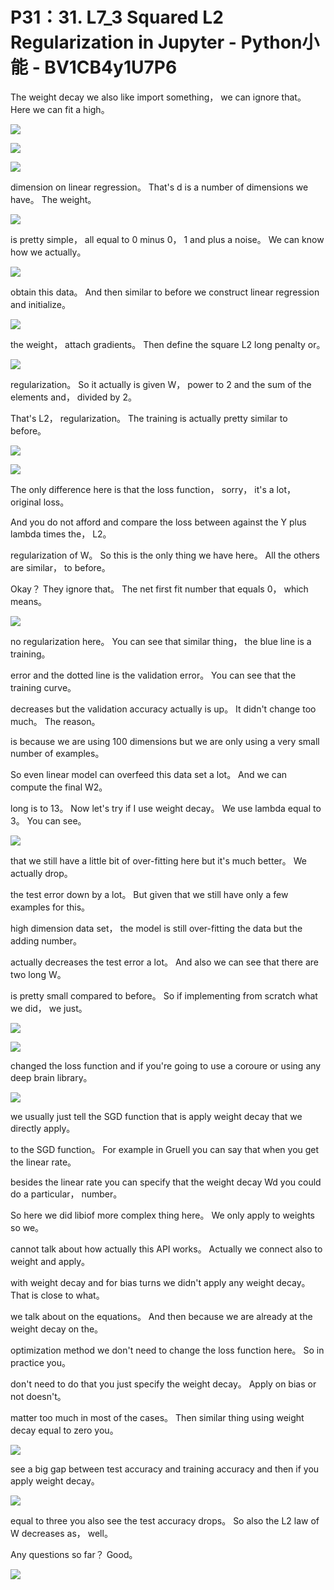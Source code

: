 # P31：31. L7_3 Squared L2 Regularization in Jupyter - Python小能 - BV1CB4y1U7P6

 The weight decay we also like import something， we can ignore that。 Here we can fit a high。



![](img/b988a25518ad00873e72acbcaeeb4b38_1.png)

![](img/b988a25518ad00873e72acbcaeeb4b38_2.png)

![](img/b988a25518ad00873e72acbcaeeb4b38_3.png)

 dimension on linear regression。 That's d is a number of dimensions we have。 The weight。



![](img/b988a25518ad00873e72acbcaeeb4b38_5.png)

 is pretty simple， all equal to 0 minus 0， 1 and plus a noise。 We can know how we actually。



![](img/b988a25518ad00873e72acbcaeeb4b38_7.png)

 obtain this data。 And then similar to before we construct linear regression and initialize。



![](img/b988a25518ad00873e72acbcaeeb4b38_9.png)

 the weight， attach gradients。 Then define the square L2 long penalty or。



![](img/b988a25518ad00873e72acbcaeeb4b38_11.png)

 regularization。 So it actually is given W， power to 2 and the sum of the elements and， divided by 2。

 That's L2， regularization。 The training is actually pretty similar to before。



![](img/b988a25518ad00873e72acbcaeeb4b38_13.png)

![](img/b988a25518ad00873e72acbcaeeb4b38_14.png)

 The only difference here is that the loss function， sorry， it's a lot， original loss。

 And you do not afford and compare the loss between against the Y plus lambda times the， L2。

 regularization of W。 So this is the only thing we have here。 All the others are similar， to before。

 Okay？ They ignore that。 The net first fit number that equals 0， which means。



![](img/b988a25518ad00873e72acbcaeeb4b38_16.png)

 no regularization here。 You can see that similar thing， the blue line is a training。

 error and the dotted line is the validation error。 You can see that the training curve。

 decreases but the validation accuracy actually is up。 It didn't change too much。 The reason。

 is because we are using 100 dimensions but we are only using a very small number of examples。

 So even linear model can overfeed this data set a lot。 And we can compute the final W2。

 long is to 13。 Now let's try if I use weight decay。 We use lambda equal to 3。 You can see。



![](img/b988a25518ad00873e72acbcaeeb4b38_18.png)

 that we still have a little bit of over-fitting here but it's much better。 We actually drop。

 the test error down by a lot。 But given that we still have only a few examples for this。

 high dimension data set， the model is still over-fitting the data but the adding number。

 actually decreases the test error a lot。 And also we can see that there are two long W。

 is pretty small compared to before。 So if implementing from scratch what we did， we just。



![](img/b988a25518ad00873e72acbcaeeb4b38_20.png)

![](img/b988a25518ad00873e72acbcaeeb4b38_21.png)

 changed the loss function and if you're going to use a coroure or using any deep brain library。



![](img/b988a25518ad00873e72acbcaeeb4b38_23.png)

 we usually just tell the SGD function that is apply weight decay that we directly apply。

 to the SGD function。 For example in Gruell you can say that when you get the linear rate。

 besides the linear rate you can specify that the weight decay Wd you could do a particular， number。

 So here we did libiof more complex thing here。 We only apply to weights so we。

 cannot talk about how actually this API works。 Actually we connect also to weight and apply。

 with weight decay and for bias turns we didn't apply any weight decay。 That is close to what。

 we talk about on the equations。 And then because we are already at the weight decay on the。

 optimization method we don't need to change the loss function here。 So in practice you。

 don't need to do that you just specify the weight decay。 Apply on bias or not doesn't。

 matter too much in most of the cases。 Then similar thing using weight decay equal to zero you。



![](img/b988a25518ad00873e72acbcaeeb4b38_25.png)

 see a big gap between test accuracy and training accuracy and then if you apply weight decay。



![](img/b988a25518ad00873e72acbcaeeb4b38_27.png)

 equal to three you also see the test accuracy drops。 So also the L2 law of W decreases as， well。

 Any questions so far？ Good。

![](img/b988a25518ad00873e72acbcaeeb4b38_29.png)